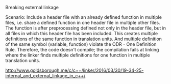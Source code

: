 Breaking external linkage

Scenario: Include a header file with an already defined function in multiple files, i.e. share a defined function in one header file in multiple other files. The function is after preprocessing defined not only in the header file, but in all files in which this header file has been included. This creates multiple definitions of the same function in translation units. And multiple definition of the same symbol (variable, function) violate the ODR - One Definition Rule. Therefore, the code doesn't compile; the compilation fails at linking where the linker finds multiple definitions for one function in multiple translation units.

http://www.goldsborough.me/c/c++/linker/2016/03/30/19-34-25-internal_and_external_linkage_in_c++/
